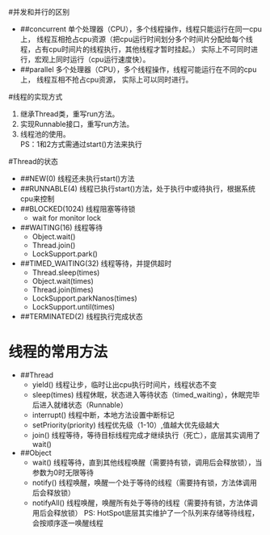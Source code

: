 #并发和并行的区别
- ##concurrent
    单个处理器（CPU），多个线程操作，线程只能运行在同一cpu上，
    线程互相抢占cpu资源（把cpu运行时间划分多个时间片分配给每个线程，占有cpu时间片的线程执行，其他线程才暂时挂起。）
    实际上不可同时进行，宏观上同时运行（cpu运行速度快）。
- ##parallel 
    多个处理器（CPU），多个线程操作，线程可能运行在不同的cpu上，
    线程互相不抢占cpu资源，
    实际上可以同时进行。

#线程的实现方式
1. 继承Thread类，重写run方法。
2. 实现Runnable接口，重写run方法。
3. 线程池的使用。  
PS：1和2方式需通过start()方法来执行

#Thread的状态
- ##NEW(0)
    线程还未执行start()方法
- ##RUNNABLE(4)
    线程已执行start()方法，处于执行中或待执行，根据系统cpu来控制
- ##BLOCKED(1024)
    线程阻塞等待锁
    - wait for monitor lock
- ##WAITING(16)
    线程等待
    - Object.wait()
    - Thread.join()
    - LockSupport.park()
- ##TIMED_WAITING(32)
    线程等待，并提供超时
    - Thread.sleep(times)
    - Object.wait(times)
    - Thread.join(times)
    - LockSupport.parkNanos(times)
    - LockSupport.until(times)
-  ##TERMINATED(2)
    线程执行完成状态
    
# 线程的常用方法
- ##Thread
    - yield() 线程让步，临时让出cpu执行时间片，线程状态不变
    - sleep(times) 线程休眠，状态进入等待状态（timed_waiting），休眠完毕后进入就绪状态（Runnable）
    - interrupt() 线程中断，本地方法设置中断标记
    - setPriority(priority) 线程优先级（1-10）,值越大优先级越大
    - join() 线程等待，等待目标线程完成才继续执行（死亡），底层其实调用了wait()
- ##Object
    - wait() 线程等待，直到其他线程唤醒（需要持有锁，调用后会释放锁），当参数为0时无限等待
    - notify() 线程唤醒，唤醒一个处于等待的线程（需要持有锁，方法体调用后会释放锁）
    - notifyAll() 线程唤醒，唤醒所有处于等待的线程（需要持有锁，方法体调用后会释放锁）
    PS: HotSpot底层其实维护了一个队列来存储等待线程，会按顺序逐一唤醒线程

    

    



 

